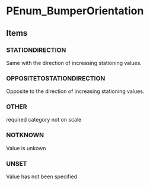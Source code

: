 # PEnum_BumperOrientation
<!-- end of short definition -->

## Items

### STATIONDIRECTION
Same with the direction of increasing stationing values.

### OPPOSITETOSTATIONDIRECTION
Opposite to the direction of increasing stationing values.

### OTHER
required category not on scale

### NOTKNOWN
Value is unkown

### UNSET
Value has not been specified
